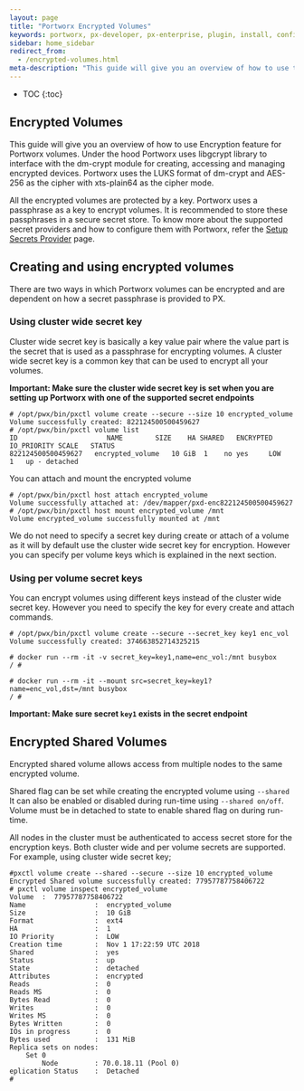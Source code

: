 ```yaml
---
layout: page
title: "Portworx Encrypted Volumes"
keywords: portworx, px-developer, px-enterprise, plugin, install, configure, container, storage, encryption
sidebar: home_sidebar
redirect_from:
  - /encrypted-volumes.html
meta-description: "This guide will give you an overview of how to use the Encryption feature for Portworx volumes. Read the full overview here!"
---
```


* TOC
{:toc}

## Encrypted Volumes
This guide will give you an overview of how to use Encryption feature for Portworx volumes. Under the hood Portworx uses libgcrypt library to interface with the dm-crypt module for creating, accessing and managing encrypted devices. Portworx uses the LUKS format of dm-crypt and AES-256 as the cipher with xts-plain64 as the cipher mode.

All the encrypted volumes are protected by a key. Portworx uses a passphrase as a key to encrypt volumes. It is recommended to store these passphrases in a secure secret store. To know more about the supported secret providers and how to configure them with Portworx, refer the [Setup Secrets Provider](/secrets) page.

## Creating and using encrypted volumes

There are two ways in which Portworx volumes can be encrypted and are dependent on how a secret passphrase is provided to PX.

### Using cluster wide secret key
Cluster wide secret key is basically a key value pair where the value part is the secret that is used as a passphrase for encrypting volumes. A cluster wide secret key is a common key that can be used to encrypt all your volumes.

__Important: Make sure the cluster wide secret key is set when you are setting up Portworx with one of the supported secret endpoints__

```
# /opt/pwx/bin/pxctl volume create --secure --size 10 encrypted_volume
Volume successfully created: 822124500500459627
# /opt/pwx/bin/pxctl volume list
ID	      	     		NAME		SIZE	HA SHARED	ENCRYPTED	IO_PRIORITY	SCALE	STATUS
822124500500459627	 encrypted_volume	10 GiB	1    no yes		LOW		1	up - detached
```

You can attach and mount the encrypted volume

```
# /opt/pwx/bin/pxctl host attach encrypted_volume
Volume successfully attached at: /dev/mapper/pxd-enc822124500500459627
# /opt/pwx/bin/pxctl host mount encrypted_volume /mnt
Volume encrypted_volume successfully mounted at /mnt
```

We do not need to specify a secret key during create or attach of a volume as it will by default use the cluster wide secret key for encryption. However you can specify per volume keys which is explained in the next section.


### Using per volume secret keys

You can encrypt volumes using different keys instead of the cluster wide secret key. However you need to specify the key for every create
and attach commands.


```
# /opt/pwx/bin/pxctl volume create --secure --secret_key key1 enc_vol
Volume successfully created: 374663852714325215

# docker run --rm -it -v secret_key=key1,name=enc_vol:/mnt busybox
/ #

# docker run --rm -it --mount src=secret_key=key1?name=enc_vol,dst=/mnt busybox
/ #
```

__Important: Make sure secret `key1` exists in the secret endpoint__

## Encrypted Shared Volumes

Encrypted shared volume allows access from multiple nodes to the same
encrypted volume.

Shared flag can be set while creating the encrypted volume using `--shared`
It can also be enabled or disabled during run-time using `--shared on/off`.
Volume must be in detached to state to enable shared flag on during run-time.

All nodes in the cluster must be authenticated to access secret store for
the encryption keys.
Both cluster wide and per volume secrets are supported. For example, using
cluster wide secret key;

```
#pxctl volume create --shared --secure --size 10 encrypted_volume
Encrypted Shared volume successfully created: 77957787758406722
# pxctl volume inspect encrypted_volume
Volume	:  77957787758406722
Name            	 :  encrypted_volume
Size            	 :  10 GiB
Format          	 :  ext4
HA              	 :  1
IO Priority     	 :  LOW
Creation time   	 :  Nov 1 17:22:59 UTC 2018
Shared          	 :  yes
Status          	 :  up
State           	 :  detached
Attributes      	 :  encrypted
Reads           	 :  0
Reads MS        	 :  0
Bytes Read      	 :  0
Writes          	 :  0
Writes MS       	 :  0
Bytes Written   	 :  0
IOs in progress 	 :  0
Bytes used      	 :  131 MiB
Replica sets on nodes:
	Set 0
		Node 		 : 70.0.18.11 (Pool 0)
eplication Status	 :  Detached
#
```
